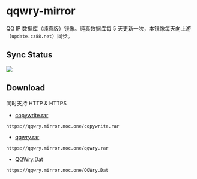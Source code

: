 # qqwry-mirror

QQ IP 数据库（纯真版）镜像。纯真数据库每 5 天更新一次，本镜像每天向上游（`update.cz88.net`）同步。

## Sync Status

![](https://img.shields.io/travis/SukkaW/qqwry-mirror.svg?style=for-the-badge&label=Sync%20Status)

## Download

同时支持 HTTP & HTTPS

- [copywrite.rar](https://qqwry.mirror.noc.one/copywrite.rar)

```
https://qqwry.mirror.noc.one/copywrite.rar
```

- [qqwry.rar](https://qqwry.mirror.noc.one/qqwry.rar)

```
https://qqwry.mirror.noc.one/qqwry.rar
```

- [QQWry.Dat](https://qqwry.mirror.noc.one/QQWry.Dat)

```
https://qqwry.mirror.noc.one/QQWry.Dat
```
